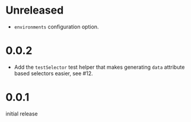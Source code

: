 # Unreleased

* `environments` configuration option.

# 0.0.2

* Add the `testSelector` test helper that makes generating `data` attribute
  based selectors easier, see #12.

# 0.0.1

initial release
